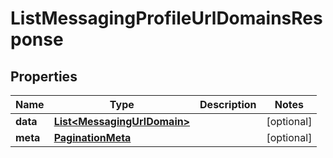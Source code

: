 

# ListMessagingProfileUrlDomainsResponse


## Properties

| Name | Type | Description | Notes |
|------------ | ------------- | ------------- | -------------|
|**data** | [**List&lt;MessagingUrlDomain&gt;**](MessagingUrlDomain.md) |  |  [optional] |
|**meta** | [**PaginationMeta**](PaginationMeta.md) |  |  [optional] |



